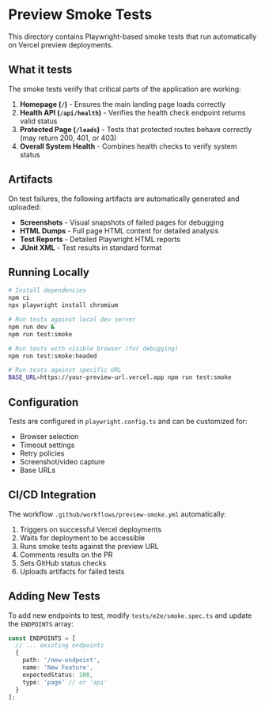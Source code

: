 # Preview Smoke Tests

This directory contains Playwright-based smoke tests that run automatically on Vercel preview deployments.

## What it tests

The smoke tests verify that critical parts of the application are working:

1. **Homepage (`/`)** - Ensures the main landing page loads correctly
2. **Health API (`/api/health`)** - Verifies the health check endpoint returns valid status
3. **Protected Page (`/leads`)** - Tests that protected routes behave correctly (may return 200, 401, or 403)
4. **Overall System Health** - Combines health checks to verify system status

## Artifacts

On test failures, the following artifacts are automatically generated and uploaded:

- **Screenshots** - Visual snapshots of failed pages for debugging
- **HTML Dumps** - Full page HTML content for detailed analysis  
- **Test Reports** - Detailed Playwright HTML reports
- **JUnit XML** - Test results in standard format

## Running Locally

```bash
# Install dependencies
npm ci
npx playwright install chromium

# Run tests against local dev server
npm run dev &
npm run test:smoke

# Run tests with visible browser (for debugging)
npm run test:smoke:headed

# Run tests against specific URL
BASE_URL=https://your-preview-url.vercel.app npm run test:smoke
```

## Configuration

Tests are configured in `playwright.config.ts` and can be customized for:

- Browser selection
- Timeout settings  
- Retry policies
- Screenshot/video capture
- Base URLs

## CI/CD Integration

The workflow `.github/workflows/preview-smoke.yml` automatically:

1. Triggers on successful Vercel deployments
2. Waits for deployment to be accessible
3. Runs smoke tests against the preview URL
4. Comments results on the PR
5. Sets GitHub status checks
6. Uploads artifacts for failed tests

## Adding New Tests

To add new endpoints to test, modify `tests/e2e/smoke.spec.ts` and update the `ENDPOINTS` array:

```typescript
const ENDPOINTS = [
  // ... existing endpoints
  { 
    path: '/new-endpoint', 
    name: 'New Feature',
    expectedStatus: 200,
    type: 'page' // or 'api'
  }
];
```